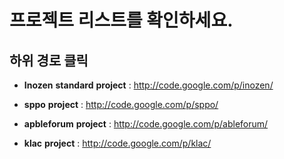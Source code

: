 # 프로젝트 리스트를 확인하세요. #


## 하위 경로 클릭 ##

  * **Inozen** **standard** **project** : http://code.google.com/p/inozen/

  * **sppo** **project** : http://code.google.com/p/sppo/

  * **apbleforum** **project** : http://code.google.com/p/ableforum/

  * **klac** **project** : http://code.google.com/p/klac/